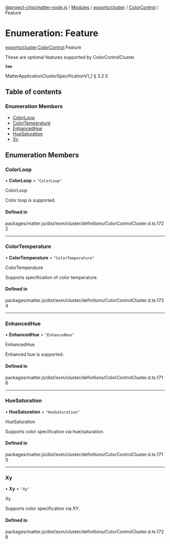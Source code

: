 [@project-chip/matter-node.js](../README.md) / [Modules](../modules.md) / [exports/cluster](../modules/exports_cluster.md) / [ColorControl](../modules/exports_cluster.ColorControl.md) / Feature

# Enumeration: Feature

[exports/cluster](../modules/exports_cluster.md).[ColorControl](../modules/exports_cluster.ColorControl.md).Feature

These are optional features supported by ColorControlCluster.

**`See`**

MatterApplicationClusterSpecificationV1_1 § 3.2.5

## Table of contents

### Enumeration Members

- [ColorLoop](exports_cluster.ColorControl.Feature.md#colorloop)
- [ColorTemperature](exports_cluster.ColorControl.Feature.md#colortemperature)
- [EnhancedHue](exports_cluster.ColorControl.Feature.md#enhancedhue)
- [HueSaturation](exports_cluster.ColorControl.Feature.md#huesaturation)
- [Xy](exports_cluster.ColorControl.Feature.md#xy)

## Enumeration Members

### ColorLoop

• **ColorLoop** = ``"ColorLoop"``

ColorLoop

Color loop is supported.

#### Defined in

packages/matter.js/dist/esm/cluster/definitions/ColorControlCluster.d.ts:1722

___

### ColorTemperature

• **ColorTemperature** = ``"ColorTemperature"``

ColorTemperature

Supports specification of color temperature.

#### Defined in

packages/matter.js/dist/esm/cluster/definitions/ColorControlCluster.d.ts:1734

___

### EnhancedHue

• **EnhancedHue** = ``"EnhancedHue"``

EnhancedHue

Enhanced hue is supported.

#### Defined in

packages/matter.js/dist/esm/cluster/definitions/ColorControlCluster.d.ts:1716

___

### HueSaturation

• **HueSaturation** = ``"HueSaturation"``

HueSaturation

Supports color specification via hue/saturation.

#### Defined in

packages/matter.js/dist/esm/cluster/definitions/ColorControlCluster.d.ts:1710

___

### Xy

• **Xy** = ``"Xy"``

Xy

Supports color specification via XY.

#### Defined in

packages/matter.js/dist/esm/cluster/definitions/ColorControlCluster.d.ts:1728
